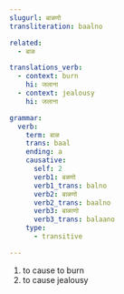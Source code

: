 ```yaml
---
slugurl: बाळणो
transliteration: baalno

related:
  - बाळ

translations_verb:
  - context: burn
    hi: जलाना
  - context: jealousy
    hi: जलाना

grammar:
  verb:
    term: बाळ
    trans: baal
    ending: a
    causative:
      self: 2
      verb1: बळणो
      verb1_trans: balno
      verb2: बाळणो
      verb2_trans: baalno
      verb3: बाळाणो
      verb3_trans: balaano
    type:
      - transitive

---
```


<word-pos pos="verb">

<word-meanings>

1. to cause to burn
2. to cause jealousy

</word-meanings>

<word-syns :syns="['जलाणो']"></word-syns>

<verb-conj :grammar="grammar" ></verb-conj>

</word-pos>

